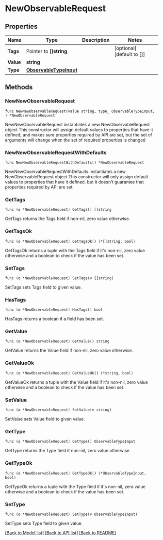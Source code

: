 # NewObservableRequest

## Properties

Name | Type | Description | Notes
------------ | ------------- | ------------- | -------------
**Tags** | Pointer to **[]string** |  | [optional] [default to []]
**Value** | **string** |  | 
**Type** | [**ObservableTypeInput**](ObservableTypeInput.md) |  | 

## Methods

### NewNewObservableRequest

`func NewNewObservableRequest(value string, type_ ObservableTypeInput, ) *NewObservableRequest`

NewNewObservableRequest instantiates a new NewObservableRequest object
This constructor will assign default values to properties that have it defined,
and makes sure properties required by API are set, but the set of arguments
will change when the set of required properties is changed

### NewNewObservableRequestWithDefaults

`func NewNewObservableRequestWithDefaults() *NewObservableRequest`

NewNewObservableRequestWithDefaults instantiates a new NewObservableRequest object
This constructor will only assign default values to properties that have it defined,
but it doesn't guarantee that properties required by API are set

### GetTags

`func (o *NewObservableRequest) GetTags() []string`

GetTags returns the Tags field if non-nil, zero value otherwise.

### GetTagsOk

`func (o *NewObservableRequest) GetTagsOk() (*[]string, bool)`

GetTagsOk returns a tuple with the Tags field if it's non-nil, zero value otherwise
and a boolean to check if the value has been set.

### SetTags

`func (o *NewObservableRequest) SetTags(v []string)`

SetTags sets Tags field to given value.

### HasTags

`func (o *NewObservableRequest) HasTags() bool`

HasTags returns a boolean if a field has been set.

### GetValue

`func (o *NewObservableRequest) GetValue() string`

GetValue returns the Value field if non-nil, zero value otherwise.

### GetValueOk

`func (o *NewObservableRequest) GetValueOk() (*string, bool)`

GetValueOk returns a tuple with the Value field if it's non-nil, zero value otherwise
and a boolean to check if the value has been set.

### SetValue

`func (o *NewObservableRequest) SetValue(v string)`

SetValue sets Value field to given value.


### GetType

`func (o *NewObservableRequest) GetType() ObservableTypeInput`

GetType returns the Type field if non-nil, zero value otherwise.

### GetTypeOk

`func (o *NewObservableRequest) GetTypeOk() (*ObservableTypeInput, bool)`

GetTypeOk returns a tuple with the Type field if it's non-nil, zero value otherwise
and a boolean to check if the value has been set.

### SetType

`func (o *NewObservableRequest) SetType(v ObservableTypeInput)`

SetType sets Type field to given value.



[[Back to Model list]](../README.md#documentation-for-models) [[Back to API list]](../README.md#documentation-for-api-endpoints) [[Back to README]](../README.md)


